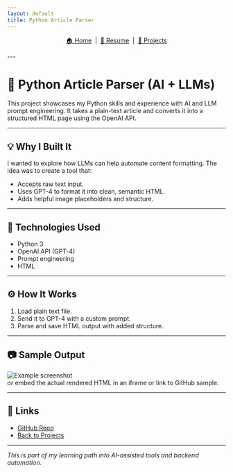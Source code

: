 ```yaml
---
layout: default
title: Python Article Parser
---
```

<p align="center">
  <a href="../index.html">🏠 Home</a> &nbsp;|&nbsp;
  <a href="../cv.html">📄 Resume</a> &nbsp;|&nbsp;
  <a href="./projects.html">🧠 Projects</a>
</p>
---

# 📰 Python Article Parser (AI + LLMs)

This project showcases my Python skills and experience with AI and LLM prompt engineering. It takes a plain-text article and converts it into a structured HTML page using the OpenAI API.

---

## 💡 Why I Built It

I wanted to explore how LLMs can help automate content formatting. The idea was to create a tool that:
- Accepts raw text input.
- Uses GPT-4 to format it into clean, semantic HTML.
- Adds helpful image placeholders and structure.

---

## 🧠 Technologies Used

- Python 3
- OpenAI API (GPT-4)
- Prompt engineering
- HTML

---

## ⚙️ How It Works

1. Load plain text file.
2. Send it to GPT-4 with a custom prompt.
3. Parse and save HTML output with added structure.

---

## 📷 Sample Output

![Example screenshot](./assets/parser-screenshot.png)  
_or_ embed the actual rendered HTML in an iframe or link to GitHub sample.

---

## 🔗 Links

- [GitHub Repo](https://github.com/BakerBart/python-article-parser)
- [Back to Projects](./projects.html)

---

_This is part of my learning path into AI-assisted tools and backend automation._
